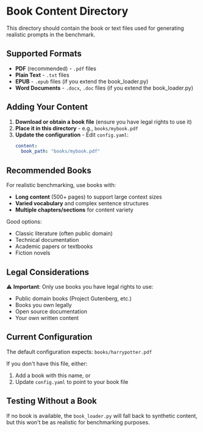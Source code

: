 # Book Content Directory

This directory should contain the book or text files used for generating realistic prompts in the benchmark.

## Supported Formats

- **PDF** (recommended) - `.pdf` files
- **Plain Text** - `.txt` files  
- **EPUB** - `.epub` files (if you extend the book_loader.py)
- **Word Documents** - `.docx`, `.doc` files (if you extend the book_loader.py)

## Adding Your Content

1. **Download or obtain a book file** (ensure you have legal rights to use it)
2. **Place it in this directory** - e.g., `books/mybook.pdf`
3. **Update the configuration** - Edit `config.yaml`:
   ```yaml
   content:
     book_path: "books/mybook.pdf"
   ```

## Recommended Books

For realistic benchmarking, use books with:
- **Long content** (500+ pages) to support large context sizes
- **Varied vocabulary** and complex sentence structures
- **Multiple chapters/sections** for content variety

Good options:
- Classic literature (often public domain)
- Technical documentation
- Academic papers or textbooks
- Fiction novels

## Legal Considerations

⚠️ **Important**: Only use books you have legal rights to use:
- Public domain books (Project Gutenberg, etc.)
- Books you own legally
- Open source documentation
- Your own written content

## Current Configuration

The default configuration expects: `books/harrypotter.pdf`

If you don't have this file, either:
1. Add a book with this name, or
2. Update `config.yaml` to point to your book file

## Testing Without a Book

If no book is available, the `book_loader.py` will fall back to synthetic content, but this won't be as realistic for benchmarking purposes.
